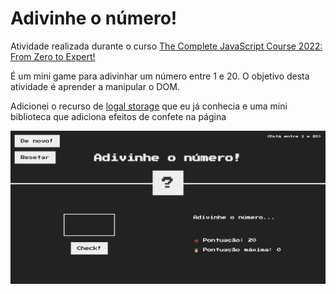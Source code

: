 # Adivinhe o número!

<p>Atividade realizada durante o curso <a href="https://www.udemy.com/course/the-complete-javascript-course/">The Complete JavaScript Course 2022: From Zero to Expert!</a></p>
É um mini game para adivinhar um número entre 1 e 20. O objetivo desta atividade é aprender a manipular o DOM.</p>
<p>Adicionei o recurso de <a href="https://javascript.info/localstorage">logal storage</a> que eu já conhecia e uma mini biblioteca que adiciona efeitos de confete na página</p>


<img src="adivinhe-o-numero.png"/>